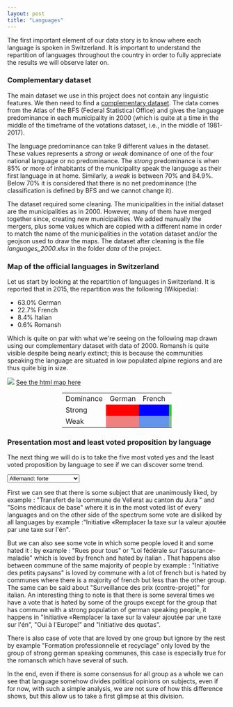 ```yaml
---
layout: post
title: "Languages"
---
```


The first important element of our data story is to know where each language is spoken in Switzerland. It is important to understand the repartition of languages throughout the country in order to fully appreciate the results we will observe later on.

### Complementary dataset

The main dataset we use in this project does not contain any linguistic features. We then need to find a [complementary dataset](https://www.atlas.bfs.admin.ch/maps/13/fr/3561_3070_104_70/3007.html). The data comes from the Atlas of the BFS (Federal Statistical Office) and gives the language predominance in each municipality in 2000 (which is quite at a time in the middle of the timeframe of the votations dataset, i.e., in the middle of 1981-2017).

The language predominance can take 9 different values in the dataset. These values represents a _strong_ or _weak_ dominance of one of the four national language or no predominance. The _strong_ predominance is when 85% or more of inhabitants of the municipality speak the language as their first language in at home. Similarly, a _weak_ is between 70% and 84.9%. Below 70% it is considered that there is no net predominance (the classification is defined by BFS and we cannot change it).

The dataset required some cleaning. The municipalities in the initial dataset are the municipalities as in 2000. However, many of them have merged together since, creating new municipalities. We added manually the mergers, plus some values which are copied with a different name in order to match the name of the municipalities in the votation dataset and/or the geojson used to draw the maps. The dataset after cleaning is the file _languages\_2000.xlsx_ in the folder _data_ of the project.


### Map of the official languages in Switzerland

Let us start by looking at the repartition of languages in Switzerland. It is reported that in 2015, the repartition was the following (Wikipedia):
- 63.0% German
- 22.7% French
- 8.4% Italian
- 0.6% Romansh


Which is quite on par with what we're seeing on the following map drawn using our complementary dataset with data of 2000. Romansh is quite visible despite being nearly extinct; this is because the communities speaking the language are situated in low populated alpine regions and are thus quite big in size.

<img src="{{ site.github.url }}/assets/data/map_language.png">
<a href="{{ site.github.url }}/assets/data/map_language.html"> See the html map here</a>
<font size="-1">
<center>
 <table style="width:50%;border-width:thick">
  <tr>
    <td style="border-width:medium medium">Dominance</td>
    <td style="border-width:medium thin;height:10px">German</td>
    <td style="border-width:medium thin">French</td>
    <td style="border-width:medium thin">Italian</td>
    <td style="border-width:medium thin">Romansh</td>
    <td style="border-width:medium thin">None</td>
  </tr>
  <tr>
    <td style="border-width:thin medium">Strong</td>
    <td bgcolor="red"></td>
    <td bgcolor="blue"></td>
    <td bgcolor="limegreen"></td>
    <td bgcolor="yellow"></td>
    <td bgcolor="grey" rowspan="2"></td>
  </tr>
  <tr>
    <td style="border-width:thin medium">Weak</td>
    <td bgcolor="lightcoral"></td>
    <td bgcolor="cornflowerblue"></td>
    <td bgcolor="darkseagreen"></td>
    <td bgcolor="khaki"></td>
  </tr>
</table> 
</center>
</font>


### Presentation most and least voted proposition by language 
The next thing we will do is to take the five most voted yes and the least voted proposition by language to see if we can discover some trend.

<select onchange="theThingToDoIfItChangeWB()" id="selection_wb">
 <option value="0">Allemand: forte</option>
 <option value="1">Allemand: moyenne</option>
 <option value="2">Français: forte</option>
 <option value="3">Français: moyenne</option>
 <option value="4">Italien: forte</option>
 <option value="5">Italien: moyenne</option>
 <option value="7">Romanche: forte</option>
 <option value="8">Romanche: moyenne</option>
 <option value="6">Pas de dominance nette</option>
</select>


<div style="display: none;" id="div_wb_0">
Allemand: forte max : 
<table border="1" class="dataframe">
  <thead>
    <tr style="text-align: right;">
      <th></th>
      <th>Votation</th>
      <th>Oui en %</th>
    </tr>
  </thead>
  <tbody>
    <tr>
      <th>107</th>
      <td>10.03.1996 Transfert de la commune de Vellerat au canton du Jura</td>
      <td>89.625902</td>
    </tr>
    <tr>
      <th>19</th>
      <td>02.12.2001 Frein à l'endettement</td>
      <td>86.600879</td>
    </tr>
    <tr>
      <th>178</th>
      <td>18.05.2014 Soins médicaux de base</td>
      <td>85.846480</td>
    </tr>
    <tr>
      <th>65</th>
      <td>07.02.1999 Médecine de la transplantation</td>
      <td>84.996163</td>
    </tr>
    <tr>
      <th>97</th>
      <td>09.06.2013 Loi sur l'asile</td>
      <td>84.108960</td>
    </tr>
  </tbody>
</table>
Allemand: forte min : 
<table border="1" class="dataframe">
  <thead>
    <tr style="text-align: right;">
      <th></th>
      <th>Votation</th>
      <th>Oui en %</th>
    </tr>
  </thead>
  <tbody>
    <tr>
      <th>32</th>
      <td>04.03.2001 Oui à l'Europe!</td>
      <td>14.187850</td>
    </tr>
    <tr>
      <th>276</th>
      <td>28.09.1986 En faveur de la culture (initiative)</td>
      <td>12.616103</td>
    </tr>
    <tr>
      <th>124</th>
      <td>12.03.2000 Initiative des quotas</td>
      <td>12.483773</td>
    </tr>
    <tr>
      <th>18</th>
      <td>02.12.1984 Protection de la maternité</td>
      <td>10.493237</td>
    </tr>
    <tr>
      <th>82</th>
      <td>08.03.2015 Initiative «Remplacer la taxe sur la valeur ajoutée par une taxe sur l'én</td>
      <td>6.516320</td>
    </tr>
  </tbody>
</table>
</div>


<div style="display: none;" id="div_wb_1">
Allemand: moyenne max : 
<table border="1" class="dataframe">
  <thead>
    <tr style="text-align: right;">
      <th></th>
      <th>Votation</th>
      <th>Oui en %</th>
    </tr>
  </thead>
  <tbody>
    <tr>
      <th>107</th>
      <td>10.03.1996 Transfert de la commune de Vellerat au canton du Jura</td>
      <td>90.740373</td>
    </tr>
    <tr>
      <th>178</th>
      <td>18.05.2014 Soins médicaux de base</td>
      <td>86.962733</td>
    </tr>
    <tr>
      <th>19</th>
      <td>02.12.2001 Frein à l'endettement</td>
      <td>86.272671</td>
    </tr>
    <tr>
      <th>65</th>
      <td>07.02.1999 Médecine de la transplantation</td>
      <td>86.194410</td>
    </tr>
    <tr>
      <th>187</th>
      <td>21.05.2006 Articles sur la formation</td>
      <td>85.247205</td>
    </tr>
  </tbody>
</table>
Allemand: moyenne min : 
<table border="1" class="dataframe">
  <thead>
    <tr style="text-align: right;">
      <th></th>
      <th>Votation</th>
      <th>Oui en %</th>
    </tr>
  </thead>
  <tbody>
    <tr>
      <th>277</th>
      <td>28.09.1986 Formation professionnelle et recyclage</td>
      <td>17.146875</td>
    </tr>
    <tr>
      <th>276</th>
      <td>28.09.1986 En faveur de la culture (initiative)</td>
      <td>15.862500</td>
    </tr>
    <tr>
      <th>124</th>
      <td>12.03.2000 Initiative des quotas</td>
      <td>15.236646</td>
    </tr>
    <tr>
      <th>18</th>
      <td>02.12.1984 Protection de la maternité</td>
      <td>12.978750</td>
    </tr>
    <tr>
      <th>82</th>
      <td>08.03.2015 Initiative «Remplacer la taxe sur la valeur ajoutée par une taxe sur l'én</td>
      <td>7.776398</td>
    </tr>
  </tbody>
</table>
</div>


<div style="display: none;" id="div_wb_2">
Français: forte max : 
<table border="1" class="dataframe">
  <thead>
    <tr style="text-align: right;">
      <th></th>
      <th>Votation</th>
      <th>Oui en %</th>
    </tr>
  </thead>
  <tbody>
    <tr>
      <th>107</th>
      <td>10.03.1996 Transfert de la commune de Vellerat au canton du Jura</td>
      <td>91.714624</td>
    </tr>
    <tr>
      <th>115</th>
      <td>11.03.2012 Réglementation des jeux d'argent en faveur de l'utilité publique</td>
      <td>90.040645</td>
    </tr>
    <tr>
      <th>178</th>
      <td>18.05.2014 Soins médicaux de base</td>
      <td>89.888817</td>
    </tr>
    <tr>
      <th>65</th>
      <td>07.02.1999 Médecine de la transplantation</td>
      <td>89.678925</td>
    </tr>
    <tr>
      <th>187</th>
      <td>21.05.2006 Articles sur la formation</td>
      <td>89.205161</td>
    </tr>
  </tbody>
</table>
Français: forte min : 
<table border="1" class="dataframe">
  <thead>
    <tr style="text-align: right;">
      <th></th>
      <th>Votation</th>
      <th>Oui en %</th>
    </tr>
  </thead>
  <tbody>
    <tr>
      <th>3</th>
      <td>01.04.1990 Initiative contre une autoroute entre Morat et Yverdon</td>
      <td>12.688602</td>
    </tr>
    <tr>
      <th>33</th>
      <td>04.03.2001 Rues pour tous</td>
      <td>11.949462</td>
    </tr>
    <tr>
      <th>125</th>
      <td>12.03.2000 Initiative pour la réduction du trafic</td>
      <td>11.018495</td>
    </tr>
    <tr>
      <th>263</th>
      <td>27.09.1998 Initiative des petits paysans</td>
      <td>10.773118</td>
    </tr>
    <tr>
      <th>82</th>
      <td>08.03.2015 Initiative «Remplacer la taxe sur la valeur ajoutée par une taxe sur l'én</td>
      <td>4.424946</td>
    </tr>
  </tbody>
</table>
</div>


<div style="display: none;" id="div_wb_3">
Français: moyenne max : 
<table border="1" class="dataframe">
  <thead>
    <tr style="text-align: right;">
      <th></th>
      <th>Votation</th>
      <th>Oui en %</th>
    </tr>
  </thead>
  <tbody>
    <tr>
      <th>115</th>
      <td>11.03.2012 Réglementation des jeux d'argent en faveur de l'utilité publique</td>
      <td>91.994118</td>
    </tr>
    <tr>
      <th>187</th>
      <td>21.05.2006 Articles sur la formation</td>
      <td>91.421765</td>
    </tr>
    <tr>
      <th>65</th>
      <td>07.02.1999 Médecine de la transplantation</td>
      <td>91.015882</td>
    </tr>
    <tr>
      <th>178</th>
      <td>18.05.2014 Soins médicaux de base</td>
      <td>90.548235</td>
    </tr>
    <tr>
      <th>107</th>
      <td>10.03.1996 Transfert de la commune de Vellerat au canton du Jura</td>
      <td>90.500588</td>
    </tr>
  </tbody>
</table>
Français: moyenne min : 
<table border="1" class="dataframe">
  <thead>
    <tr style="text-align: right;">
      <th></th>
      <th>Votation</th>
      <th>Oui en %</th>
    </tr>
  </thead>
  <tbody>
    <tr>
      <th>263</th>
      <td>27.09.1998 Initiative des petits paysans</td>
      <td>14.541176</td>
    </tr>
    <tr>
      <th>6</th>
      <td>01.06.2008 Article constitutionnel sur la santé</td>
      <td>13.614706</td>
    </tr>
    <tr>
      <th>125</th>
      <td>12.03.2000 Initiative pour la réduction du trafic</td>
      <td>13.571176</td>
    </tr>
    <tr>
      <th>163</th>
      <td>17.06.2012 Loi fédérale sur l'assurance-maladie (Réseaux de soins)</td>
      <td>12.677059</td>
    </tr>
    <tr>
      <th>82</th>
      <td>08.03.2015 Initiative «Remplacer la taxe sur la valeur ajoutée par une taxe sur l'én</td>
      <td>5.281176</td>
    </tr>
  </tbody>
</table>
</div>


<div style="display: none;" id="div_wb_4">
Italien: forte max : 
<table border="1" class="dataframe">
  <thead>
    <tr style="text-align: right;">
      <th></th>
      <th>Votation</th>
      <th>Oui en %</th>
    </tr>
  </thead>
  <tbody>
    <tr>
      <th>107</th>
      <td>10.03.1996 Transfert de la commune de Vellerat au canton du Jura</td>
      <td>92.968657</td>
    </tr>
    <tr>
      <th>236</th>
      <td>26.09.1993 Initiative 1er août</td>
      <td>92.101493</td>
    </tr>
    <tr>
      <th>65</th>
      <td>07.02.1999 Médecine de la transplantation</td>
      <td>89.388060</td>
    </tr>
    <tr>
      <th>178</th>
      <td>18.05.2014 Soins médicaux de base</td>
      <td>88.765672</td>
    </tr>
    <tr>
      <th>128</th>
      <td>12.03.2000 Réforme de la justice</td>
      <td>88.122388</td>
    </tr>
  </tbody>
</table>
Italien: forte min : 
<table border="1" class="dataframe">
  <thead>
    <tr style="text-align: right;">
      <th></th>
      <th>Votation</th>
      <th>Oui en %</th>
    </tr>
  </thead>
  <tbody>
    <tr>
      <th>33</th>
      <td>04.03.2001 Rues pour tous</td>
      <td>16.089552</td>
    </tr>
    <tr>
      <th>282</th>
      <td>28.11.1982 Surveillance des prix (contre-projet)</td>
      <td>14.616418</td>
    </tr>
    <tr>
      <th>163</th>
      <td>17.06.2012 Loi fédérale sur l'assurance-maladie (Réseaux de soins)</td>
      <td>13.811940</td>
    </tr>
    <tr>
      <th>32</th>
      <td>04.03.2001 Oui à l'Europe!</td>
      <td>12.686567</td>
    </tr>
    <tr>
      <th>82</th>
      <td>08.03.2015 Initiative «Remplacer la taxe sur la valeur ajoutée par une taxe sur l'én</td>
      <td>5.326866</td>
    </tr>
  </tbody>
</table>
</div>


<div style="display: none;" id="div_wb_5">
Italien: moyenne max : 
<table border="1" class="dataframe">
  <thead>
    <tr style="text-align: right;">
      <th></th>
      <th>Votation</th>
      <th>Oui en %</th>
    </tr>
  </thead>
  <tbody>
    <tr>
      <th>107</th>
      <td>10.03.1996 Transfert de la commune de Vellerat au canton du Jura</td>
      <td>94.875472</td>
    </tr>
    <tr>
      <th>236</th>
      <td>26.09.1993 Initiative 1er août</td>
      <td>91.766038</td>
    </tr>
    <tr>
      <th>128</th>
      <td>12.03.2000 Réforme de la justice</td>
      <td>89.658491</td>
    </tr>
    <tr>
      <th>65</th>
      <td>07.02.1999 Médecine de la transplantation</td>
      <td>88.584906</td>
    </tr>
    <tr>
      <th>239</th>
      <td>26.09.1993 Rattachement du district de Laufon à Bâle-Campagne</td>
      <td>87.888679</td>
    </tr>
  </tbody>
</table>
Italien: moyenne min : 
<table border="1" class="dataframe">
  <thead>
    <tr style="text-align: right;">
      <th></th>
      <th>Votation</th>
      <th>Oui en %</th>
    </tr>
  </thead>
  <tbody>
    <tr>
      <th>33</th>
      <td>04.03.2001 Rues pour tous</td>
      <td>17.894340</td>
    </tr>
    <tr>
      <th>282</th>
      <td>28.11.1982 Surveillance des prix (contre-projet)</td>
      <td>15.866038</td>
    </tr>
    <tr>
      <th>32</th>
      <td>04.03.2001 Oui à l'Europe!</td>
      <td>15.537736</td>
    </tr>
    <tr>
      <th>163</th>
      <td>17.06.2012 Loi fédérale sur l'assurance-maladie (Réseaux de soins)</td>
      <td>13.515094</td>
    </tr>
    <tr>
      <th>82</th>
      <td>08.03.2015 Initiative «Remplacer la taxe sur la valeur ajoutée par une taxe sur l'én</td>
      <td>7.084906</td>
    </tr>
  </tbody>
</table>
</div>


<div style="display: none;" id="div_wb_6">
Pas de dominance nette max : 
<table border="1" class="dataframe">
  <thead>
    <tr style="text-align: right;">
      <th></th>
      <th>Votation</th>
      <th>Oui en %</th>
    </tr>
  </thead>
  <tbody>
    <tr>
      <th>107</th>
      <td>10.03.1996 Transfert de la commune de Vellerat au canton du Jura</td>
      <td>91.112500</td>
    </tr>
    <tr>
      <th>178</th>
      <td>18.05.2014 Soins médicaux de base</td>
      <td>88.410714</td>
    </tr>
    <tr>
      <th>65</th>
      <td>07.02.1999 Médecine de la transplantation</td>
      <td>87.575000</td>
    </tr>
    <tr>
      <th>115</th>
      <td>11.03.2012 Réglementation des jeux d'argent en faveur de l'utilité publique</td>
      <td>87.262500</td>
    </tr>
    <tr>
      <th>128</th>
      <td>12.03.2000 Réforme de la justice</td>
      <td>86.067857</td>
    </tr>
  </tbody>
</table>
Pas de dominance nette min : 
<table border="1" class="dataframe">
  <thead>
    <tr style="text-align: right;">
      <th></th>
      <th>Votation</th>
      <th>Oui en %</th>
    </tr>
  </thead>
  <tbody>
    <tr>
      <th>276</th>
      <td>28.09.1986 En faveur de la culture (initiative)</td>
      <td>18.414286</td>
    </tr>
    <tr>
      <th>125</th>
      <td>12.03.2000 Initiative pour la réduction du trafic</td>
      <td>18.075000</td>
    </tr>
    <tr>
      <th>124</th>
      <td>12.03.2000 Initiative des quotas</td>
      <td>16.783929</td>
    </tr>
    <tr>
      <th>18</th>
      <td>02.12.1984 Protection de la maternité</td>
      <td>16.373214</td>
    </tr>
    <tr>
      <th>82</th>
      <td>08.03.2015 Initiative «Remplacer la taxe sur la valeur ajoutée par une taxe sur l'én</td>
      <td>6.507143</td>
    </tr>
  </tbody>
</table>
</div>


<div style="display: none;" id="div_wb_7">
Romanche: forte max : 
<table border="1" class="dataframe">
  <thead>
    <tr style="text-align: right;">
      <th></th>
      <th>Votation</th>
      <th>Oui en %</th>
    </tr>
  </thead>
  <tbody>
    <tr>
      <th>178</th>
      <td>18.05.2014 Soins médicaux de base</td>
      <td>86.816667</td>
    </tr>
    <tr>
      <th>19</th>
      <td>02.12.2001 Frein à l'endettement</td>
      <td>83.683333</td>
    </tr>
    <tr>
      <th>190</th>
      <td>22.09.1985 Harmonisation du début de l'année scolaire</td>
      <td>83.266667</td>
    </tr>
    <tr>
      <th>107</th>
      <td>10.03.1996 Transfert de la commune de Vellerat au canton du Jura</td>
      <td>82.750000</td>
    </tr>
    <tr>
      <th>97</th>
      <td>09.06.2013 Loi sur l'asile</td>
      <td>82.733333</td>
    </tr>
  </tbody>
</table>
Romanche: forte min : 
<table border="1" class="dataframe">
  <thead>
    <tr style="text-align: right;">
      <th></th>
      <th>Votation</th>
      <th>Oui en %</th>
    </tr>
  </thead>
  <tbody>
    <tr>
      <th>276</th>
      <td>28.09.1986 En faveur de la culture (initiative)</td>
      <td>12.583333</td>
    </tr>
    <tr>
      <th>124</th>
      <td>12.03.2000 Initiative des quotas</td>
      <td>12.216667</td>
    </tr>
    <tr>
      <th>111</th>
      <td>11.03.2007 Caisse maladie unique</td>
      <td>11.933333</td>
    </tr>
    <tr>
      <th>32</th>
      <td>04.03.2001 Oui à l'Europe!</td>
      <td>8.800000</td>
    </tr>
    <tr>
      <th>82</th>
      <td>08.03.2015 Initiative «Remplacer la taxe sur la valeur ajoutée par une taxe sur l'én</td>
      <td>7.200000</td>
    </tr>
  </tbody>
</table>
</div>


<div style="display: none;" id="div_wb_8">
Romanche: moyenne max : 
<table border="1" class="dataframe">
  <thead>
    <tr style="text-align: right;">
      <th></th>
      <th>Votation</th>
      <th>Oui en %</th>
    </tr>
  </thead>
  <tbody>
    <tr>
      <th>178</th>
      <td>18.05.2014 Soins médicaux de base</td>
      <td>88.075</td>
    </tr>
    <tr>
      <th>107</th>
      <td>10.03.1996 Transfert de la commune de Vellerat au canton du Jura</td>
      <td>87.450</td>
    </tr>
    <tr>
      <th>190</th>
      <td>22.09.1985 Harmonisation du début de l'année scolaire</td>
      <td>86.900</td>
    </tr>
    <tr>
      <th>235</th>
      <td>26.09.1993 Abus de l'usage d'armes</td>
      <td>86.225</td>
    </tr>
    <tr>
      <th>237</th>
      <td>26.09.1993 Mesures concernant l'assurance-maladie</td>
      <td>84.275</td>
    </tr>
  </tbody>
</table>
Romanche: moyenne min : 
<table border="1" class="dataframe">
  <thead>
    <tr style="text-align: right;">
      <th></th>
      <th>Votation</th>
      <th>Oui en %</th>
    </tr>
  </thead>
  <tbody>
    <tr>
      <th>276</th>
      <td>28.09.1986 En faveur de la culture (initiative)</td>
      <td>13.750</td>
    </tr>
    <tr>
      <th>32</th>
      <td>04.03.2001 Oui à l'Europe!</td>
      <td>13.550</td>
    </tr>
    <tr>
      <th>18</th>
      <td>02.12.1984 Protection de la maternité</td>
      <td>12.825</td>
    </tr>
    <tr>
      <th>124</th>
      <td>12.03.2000 Initiative des quotas</td>
      <td>12.800</td>
    </tr>
    <tr>
      <th>82</th>
      <td>08.03.2015 Initiative «Remplacer la taxe sur la valeur ajoutée par une taxe sur l'én</td>
      <td>6.775</td>
    </tr>
  </tbody>
</table>
</div>

First we can see that there is some subject that are unanimously liked, by example : "Transfert de la commune de Vellerat au canton du Jura " and "Soins médicaux de base" where 
it is in the most voted list of every languages and on the other side of the spectrum some vote are disliked by all languages by example :"Initiative «Remplacer la taxe sur la valeur ajoutée par une taxe sur l'én".

But we can also see some vote in which some people loved it and some hated it : 
by example : "Rues pour tous" or "Loi fédérale sur l'assurance-maladie" which is loved by french and hated by italian .
 That happens also between commune of the same majority of people by example : "Initiative des petits paysans" is loved by commune with a lot 
of french but is hated by communes where there is a majority of french but less than the other group. The same can be said about "Surveillance des prix (contre-projet)" for italian.
An interesting thing to note is that there is some several times we have a vote that is hated by some of the groups
except for the group that has commune with a strong population of german speaking people, it happens in "Initiative «Remplacer la taxe sur la valeur ajoutée par une taxe sur l'én",
"Oui à l'Europe!" and "Initiative des quotas".

There is also case of vote that are loved by one group but ignore by the rest by example "Formation professionnelle et recyclage"
only loved by the group of strong german speaking communes, this case is especially true for the romansch which have several of such.



In the end, even if there is some consensus for all group as a whole we can see that language somehow divides political 
opinions on subjects, even if for now, with such a simple analysis, we are not sure of how this difference shows, but this allow us to take a first glimpse at this division.


<figure>
	<script type="text/javascript">
		function theThingToDoIfItChangeWB(){
			let selected_wb = document.getElementById("selection_wb").value;
			var i = 0;
			while (i<9){
				if(i == selected_wb) {
					document.getElementById("div_wb_"+i).setAttribute("style","");
				}else{
					document.getElementById("div_wb_"+i).setAttribute("style","display: none;");
				};
				i = i + 1 ;
			};
			
		};
		
		document.getElementById("div_wb_0").setAttribute("style","");
		
		
		
		

	</script>
</figure>


